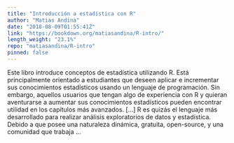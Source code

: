 ```yaml
---
title: "Introducción a estadística con R"
author: "Matias Andina"
date: "2018-08-09T01:55:41Z"
link: "https://bookdown.org/matiasandina/R-intro/"
length_weight: "23.1%"
repo: "matiasandina/R-intro"
pinned: false
---
```


Este libro introduce conceptos de estadística utilizando R. Está principalmente orientado a estudiantes que deseen aplicar e incrementar sus conocimientos estadísticos usando un lenguaje de programación. Sin embargo, aquellos usuarios que tengan algo de experiencia con R y quieran aventurarse a aumentar sus conocimientos estadísticos pueden encontrar utilidad en los capítulos más avanzados. [...] R es quizás el lenguaje más desarrollado para realizar análisis exploratorios de datos y estadística. Debido a que posee una naturaleza dinámica, gratuita, open-source, y una comunidad que trabaja ...
